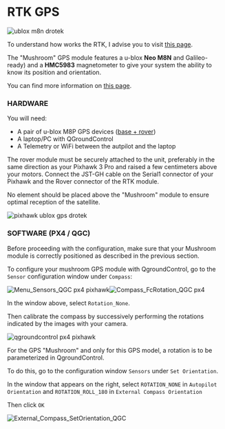 # RTK GPS

![](https://drotek.com/wp-content/uploads/2017/01/ublox-neo-m8n-gps-hmc5983-compas.jpg "ublox m8n drotek")

To understand how works the RTK, I advise you to visit [this page](https://drotek.com/en/documentation/tiny-rtk-documentation/#quest-ce-que-le-rtk-2).

The "Mushroom" GPS module features a u-blox **Neo M8N** and Galileo-ready\) and a **HMC5983** magnetometer to give your system the ability to know its position and orientation.


You can find more information on [this page](https://drotek.com/shop/en/drotek-parts/820-ublox-neo-m8n-gps-hmc5983-compass.html).

### HARDWARE

You will need:

* A pair of u-blox M8P GPS devices ([base + rover](https://drotek.com/shop/en/home/843-rtk-gps-kit-for-pixhawk.html))
* A laptop/PC with QGroundControl 
* A Telemetry or WiFi between the autpilot and the laptop 

The rover module must be securely attached to the unit, preferably in the same direction as your Pixhawk 3 Pro and raised a few centimeters above your motors.
Connect the JST-GH cable on the Serial1 connector of your Pixhawk and the Rover connector of the RTK module.

No element should be placed above the "Mushroom" module to ensure optimal reception of the satellite.

![](https://drotek.com/wp-content/uploads/2017/01/DSC02039-700x369.jpg "pixhawk ublox gps drotek")

### SOFTWARE \(PX4 / QGC\)

Before proceeding with the configuration, make sure that your Mushroom module is correctly positioned as described in the previous section.

To configure your mushroom GPS module with QgroundControl, go to the `Sensor` configuration window under `Compass`:

![](https://drotek.com/wp-content/uploads/2017/01/Menu_Sensors_QGC.png "Menu\_Sensors\_QGC px4 pixhawk")![](https://drotek.com/wp-content/uploads/2017/01/Compass_FcRotation_QGC.png "Compass\_FcRotation\_QGC px4")

In the window above, select `Rotation_None`.

Then calibrate the compass by successively performing the rotations indicated by the images with your camera.

![](https://drotek.com/wp-content/uploads/2017/01/Window_Compass_Calib_QGC-700x460.png "qgroundcontrol px4 pixhawk")

For the GPS "Mushroom" and only for this GPS model, a rotation is to be parameterized in QgroundControl.

To do this, go to the configuration window `Sensors` under `Set Orientation`.

In the window that appears on the right, select `ROTATION_NONE` in `Autopilot Orientation` and `ROTATION_ROLL_180` in `External Compass Orientation`

Then click `OK`

![](https://drotek.com/wp-content/uploads/2017/01/External_Compass_SetOrientation_QGC-250x175.png "External\_Compass\_SetOrientation\_QGC")
